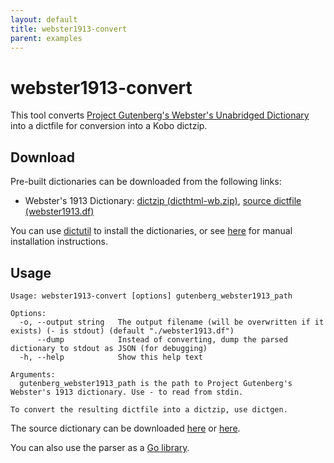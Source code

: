```yaml
---
layout: default
title: webster1913-convert
parent: examples
---
```


# webster1913-convert
This tool converts [Project Gutenberg's Webster's Unabridged Dictionary](http://www.gutenberg.org/ebooks/29765.txt.utf-8) into a dictfile for conversion into a Kobo dictzip.

## Download
Pre-built dictionaries can be downloaded from the following links:
- Webster's 1913 Dictionary: [dictzip (dicthtml-wb.zip)](https://ci.appveyor.com/api/projects/geek1011/dictutil/artifacts/webster1913/dicthtml-wb.zip?branch=master&all=false&pr=false), [source dictfile (webster1913.df)](https://ci.appveyor.com/api/projects/geek1011/dictutil/artifacts/webster1913/webster1913.df?branch=master&all=false&pr=false)

You can use [dictutil](../dictutil/install.html) to install the dictionaries, or see [here](../dicthtml/install.html) for manual installation instructions.

## Usage

```
Usage: webster1913-convert [options] gutenberg_webster1913_path

Options:
  -o, --output string   The output filename (will be overwritten if it exists) (- is stdout) (default "./webster1913.df")
      --dump            Instead of converting, dump the parsed dictionary to stdout as JSON (for debugging)
  -h, --help            Show this help text

Arguments:
  gutenberg_webster1913_path is the path to Project Gutenberg's Webster's 1913 dictionary. Use - to read from stdin.

To convert the resulting dictfile into a dictzip, use dictgen.
```

The source dictionary can be downloaded [here](http://www.gutenberg.org/ebooks/29765.txt.utf-8) or [here](https://github.com/geek1011/dictserver/raw/master/data/dictionary.txt).

You can also use the parser as a [Go library](https://pkg.go.dev/github.com/geek1011/dictutil/examples/webster1913-convert/webster1913).
